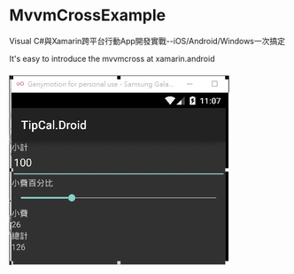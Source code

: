 # MvvmCrossExample
Visual C#與Xamarin跨平台行動App開發實戰--iOS/Android/Windows一次搞定

It's easy to introduce the mvvmcross at xamarin.android 


![alt tag](https://github.com/eggeggss/MvvmCrossExample/blob/master/mvvm.jpg)



